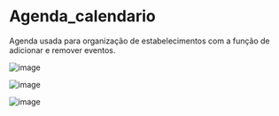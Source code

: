 # Agenda_calendario
Agenda usada para organização de estabelecimentos com a função de adicionar e remover eventos.

![image](https://user-images.githubusercontent.com/100884185/235366144-68e6084b-13aa-4b63-9a12-e8930db2a894.png)

![image](https://user-images.githubusercontent.com/100884185/235366158-f8e9d2a7-cf98-49c8-8c55-3a79d97aa564.png)

![image](https://user-images.githubusercontent.com/100884185/235366249-fc164221-23c4-49ca-a936-1f74c228cdbb.png)

